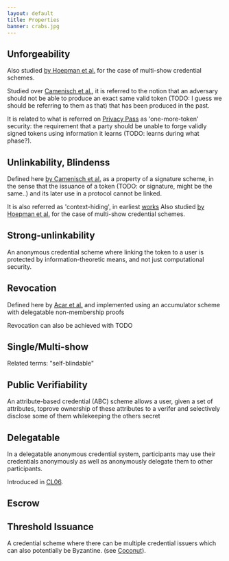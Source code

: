 ```yaml
---
layout: default
title: Properties
banner: crabs.jpg
---
```


## Unforgeability

Also studied [by Hoepman et al.](https://eprint.iacr.org/2015/842.pdf) for the
case of multi-show credential schemes.

Studied over [Camenisch et al.](https://eprint.iacr.org/2015/580.pdf), it is
referred to the notion that an adversary should not be able to produce an exact
same valid token (TODO: I guess we should be referring to them as that) that has
been produced in the past.

It is related to what is referred
on [Privacy Pass](https://www.petsymposium.org/2018/files/papers/issue3/popets-2018-0026.pdf)
as 'one-more-token' security: the requirement that a party should be unable to
forge validly signed tokens using information it learns (TODO: learns during what phase?).

## Unlinkability, Blindenss

Defined here [by Camenisch et al.](https://eprint.iacr.org/2015/580.pdf) as a
property of a signature scheme, in the sense that the issuance of a token
(TODO: or signature, might be the same..) and its later use in a protocol
cannot be linked.

It is also referred as 'context-hiding', in earliest [works](https://eprint.iacr.org/2013/179.pdf)
Also studied [by Hoepman et al.](https://eprint.iacr.org/2015/842.pdf) for the case of multi-show credential schemes.

## Strong-unlinkability

An anonymous credential scheme where linking the token to a user is protected
by information-theoretic means, and not just computational security.

## Revocation

Defined here by [Acar et al.](https://www.iacr.org/archive/pkc2011/65710436/65710436.pdf) and
implemented using an accumulator scheme with delegatable non-membership proofs

Revocation can also be achieved with TODO

## Single/Multi-show

Related terms: "self-blindable"


## Public Verifiability

An attribute-based credential (ABC) scheme allows a user, given a set of
attributes, toprove ownership of these attributes to a verifer and selectively
disclose some of them whilekeeping the others secret

## Delegatable

In a delegatable anonymous credential system, participants may use their
credentials anonymously as well as anonymously delegate them to other
participants.

Introduced in [CL06]({{site.baseurl}}/schemes.html#cl06).

## Escrow



## Threshold Issuance

A credential scheme where there can be multiple credential issuers which can
also potentially be Byzantine. (see [Coconut](https://arxiv.org/pdf/1802.07344.pdf)).



